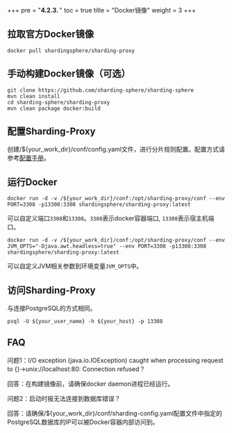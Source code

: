 +++
pre = "<b>4.2.3. </b>"
toc = true
title = "Docker镜像"
weight = 3
+++

## 拉取官方Docker镜像

``` 
docker pull shardingsphere/sharding-proxy
```

## 手动构建Docker镜像（可选）

``` 
git clone https://github.com/sharding-sphere/sharding-sphere
mvn clean install
cd sharding-sphere/sharding-proxy
mvn clean package docker:build
```

## 配置Sharding-Proxy

创建/${your_work_dir}/conf/config.yaml文件，进行分片规则配置。配置方式请参考[配置手册](/cn/manual/sharding-proxy/configuration/)。

## 运行Docker

```
docker run -d -v /${your_work_dir}/conf:/opt/sharding-proxy/conf --env PORT=3308 -p13308:3308 shardingsphere/sharding-proxy:latest
```

可以自定义端口`3308`和`13308`。`3308`表示docker容器端口, `13308`表示宿主机端口。

```
docker run -d -v /${your_work_dir}/conf:/opt/sharding-proxy/conf --env JVM_OPTS="-Djava.awt.headless=true" --env PORT=3308 -p13308:3308 shardingsphere/sharding-proxy:latest
```

可以自定义JVM相关参数到环境变量`JVM_OPTS`中。

## 访问Sharding-Proxy

与连接PostgreSQL的方式相同。

```
psql -U ${your_user_name} -h ${your_host} -p 13308
```

## FAQ

问题1：I/O exception (java.io.IOException) caught when processing request to {}->unix://localhost:80: Connection refused？

回答：在构建镜像前，请确保docker daemon进程已经运行。

问题2：启动时报无法连接到数据库错误？

回答：请确保/${your_work_dir}/conf/sharding-config.yaml配置文件中指定的PostgreSQL数据库的IP可以被Docker容器内部访问到。
